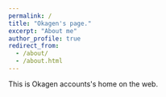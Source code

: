 ```yaml
---
permalink: /
title: "Okagen's page."
excerpt: "About me"
author_profile: true
redirect_from: 
  - /about/
  - /about.html
---
```


This is Okagen accounts's home on the web.